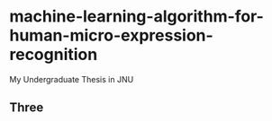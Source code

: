 # machine-learning-algorithm-for-human-micro-expression-recognition
My Undergraduate Thesis in JNU
## Three
